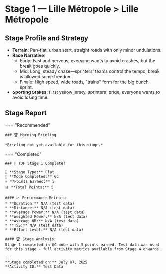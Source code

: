 # Stage 1 — Lille Métropole > Lille Métropole

## Stage Profile and Strategy

- **Terrain**: Pan-flat, urban start, straight roads with only minor undulations.
- **Race Narrative**:
	- Early: Fast and nervous, everyone wants to avoid crashes, but the break goes quickly.
	- Mid: Long, steady chase—sprinters' teams control the tempo, break is allowed some freedom.
	- Finale: High speed, wide roads, "trains" form for the big bunch sprint.
- **Sporting Stakes**: First yellow jersey, sprinters' pride, everyone wants to avoid losing time.

## Stage Report

=== "Recommended"

	### 🏆 Morning Briefing

	*Briefing not yet available for this stage.*

=== "Completed"

	### 🎉 TDF Stage 1 Complete!

	🏁 **Stage Type:** Flat  
	🚴 **Mode Completed:** GC  
	⭐ **Points Earned:** 5  
	📊 **Total Points:** 5

	#### 📈 Performance Metrics:
	* **Duration:** N/A (test data)
	* **Distance:** N/A (test data)
	* **Average Power:** N/A (test data)
	* **Weighted Power:** N/A (test data)
	* **Average HR:** N/A (test data)
	* **TSS:** N/A (test data)
	* **Effort Level:** N/A (test data)

	#### 🏆 Stage Analysis:
	Stage 1 completed in GC mode with 5 points earned. Test data was used for this stage - full activity metrics available from Stage 4 onwards.

	---
	**Stage completed on:** July 07, 2025  
	**Activity ID:** Test Data
